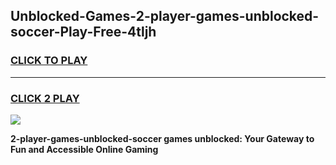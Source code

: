 
## Unblocked-Games-2-player-games-unblocked-soccer-Play-Free-4tljh
<h3>
<a href="https://premium76.site?title=2-player-games-unblocked-soccer&ref=09A">CLICK TO PLAY</a></h3>
<hr>

<h3>
<a href="https://premium76.site?title=2-player-games-unblocked-soccer&ref=09A">CLICK 2 PLAY</a>
  
</h3>

<a href="https://premium76.site?title=2-player-games-unblocked-soccer&ref=09A"><img src="https://clearcache.store/games.png"></a>


**2-player-games-unblocked-soccer games unblocked: Your Gateway to Fun and Accessible Online Gaming**
